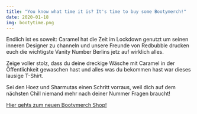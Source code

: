 ```yaml
---
title: "You know what time it is? It's time to buy some Bootymerch!"
date: 2020-01-18
img: bootytime.png
---
```

Endlich ist es soweit: Caramel hat die Zeit im Lockdown genutzt um seinen inneren Designer zu channeln und unsere Freunde von Redbubble drucken euch die wichtigste Vanity Number Berlins jetz auf wirklich alles.

Zeige voller stolz, dass du deine dreckige Wäsche mit Caramel in der Öffentlichkeit gewaschen hast und alles was du bekommen hast war dieses lausige T-Shirt.

Sei den Hoez und Sharmutas einen Schritt vorraus, weil dich auf dem nächsten Chill niemand mehr nach deiner Nummer Fragen braucht!

[Hier gehts zum neuen Bootymerch Shop!](https://www.redbubble.com/people/caramelmafia/explore?asc=u)